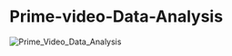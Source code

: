 # Prime-video-Data-Analysis

![Prime_Video_Data_Analysis](https://github.com/user-attachments/assets/9b858eea-8df6-4b80-8792-09baea33426d)
